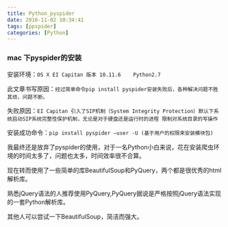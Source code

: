 ```yaml
---
title: Python_pyspider
date: 2016-11-02 10:34:41
tags: [ppspider]
categories: [Python]
---
```


### mac 下pyspider的安装

安装环境：`OS X EI Capitan 版本 10.11.6	Python2.7`

此文章书写原因：`经过简单命令pip install pyspider安装失败后，各种解决问题不胜其烦，问题不断。`

失败原因：`EI Capitan 引入了SIP机制（System Integrity Protection）默认下系统启动SIP系统完整性保护机制，无论是对于硬盘还是运行时的进程 限制对系统目录的写操作`

安装成功命令：`pip install pyspider —user -U (基于用户的权限来安装模块包)`

我最终还是放弃了pyspider的使用，对于一名Python小白来说，花在安装爬虫环境的时间太多了，问题也太多，时间效率很不合算。

现在转而使用了一些简单的库BeautifulSoup和PyQuery，两个都是很优秀的html解析库。

熟悉jQuery语法的人推荐使用PyQuery,PyQuery据说是严格按照jQuery语法实现的一套Python解析库。

其他人可以尝试一下BeautifulSoup，简洁而强大。